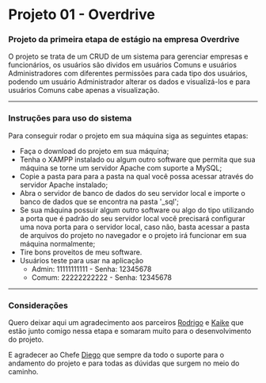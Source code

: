# Projeto 01 - Overdrive
### Projeto da primeira etapa de estágio na empresa Overdrive

O projeto se trata de um CRUD de um sistema para gerenciar empresas e funcionários, os usuários são dividos em usuários Comuns e usuários Administradores com diferentes permissões para cada tipo dos usuários, podendo um usuário Administrador alterar os dados e visualizá-los e para usuários Comuns cabe apenas a visualização.

---

### Instruções para uso do sistema

 Para conseguir rodar o projeto em sua máquina siga as seguintes etapas:

 - Faça o download do projeto em sua máquina;
 - Tenha o XAMPP instalado ou algum outro software que permita que sua máquina se torne um servidor Apache com suporte a MySQL;
 - Copie a pasta para para a pasta na qual você possa acessar através do servidor Apache instalado;
 - Abra o servidor de banco de dados do seu servidor local e importe o banco de dados que se encontra na pasta '_sql';
 - Se sua máquina possuir algum outro software ou algo do tipo utilizando a porta que é padrão do seu servidor local você precisará configurar uma nova porta para o servidor local, caso não, basta acessar a pasta de arquivos do projeto no navegador e o projeto irá funcionar em sua máquina normalmente;
 - Tire bons proveitos de meu software.
 - Usuários teste para usar na aplicação
    - Admin: 11111111111 - Senha: 12345678
    - Comum: 22222222222 - Senha: 12345678

---

### Considerações

Quero deixar aqui um agradecimento aos parceiros [Rodrigo](https://github.com/Martins2802) e [Kaike](https://github.com/kaikem) que estão junto comigo nessa etapa e somaram muito para o desenvolvimento do projeto.

E agradecer ao Chefe [Diego](https://github.com/diegonegretto) que sempre da todo o suporte para o andamento do projeto e para todas as dúvidas que surgem no meio do caminho.